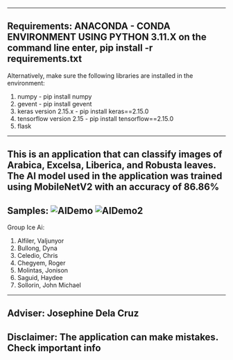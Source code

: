 --------------------------------------------------------------------------------------------------------------------------------------
Requirements:
ANACONDA - CONDA ENVIRONMENT USING PYTHON 3.11.X
on the command line enter, pip install -r requirements.txt
--------------------------------------------------------------------------------------------------------------------------------------
Alternatively, make sure the following libraries are installed in the environment:
1. numpy - pip install numpy
2. gevent - pip install gevent
3. keras version 2.15.x - pip install keras==2.15.0
4. tensorflow version 2.15 - pip install tensorflow==2.15.0
5. flask
--------------------------------------------------------------------------------------------------------------------------------------
This is an application that can classify images of Arabica, Excelsa, Liberica, and Robusta leaves.
The AI model used in the application was trained using MobileNetV2 with an accuracy of 86.86%
--------------------------------------------------------------------------------------------------------------------------------------
Samples: 
![AIDemo](https://github.com/jojonison/CS321-9346-IceAI/assets/104635459/601d268f-2839-4d54-8058-da4aeda75bf7)
![AIDemo2](https://github.com/jojonison/CS321-9346-IceAI/assets/104635459/ea04c955-f01b-4c9a-a77b-81737a3301be)
--------------------------------------------------------------------------------------------------------------------------------------
Group Ice Ai:
1. Alfiler, Valjunyor
2. Bullong, Dyna 
3. Celedio, Chris 
4. Chegyem, Roger
5. Molintas, Jonison 
6. Saguid, Haydee 
7. Sollorin, John Michael
--------------------------------------------------------------------------------------------------------------------------------------
Adviser: Josephine Dela Cruz
--------------------------------------------------------------------------------------------------------------------------------------
Disclaimer:
The application can make mistakes. Check important info
--------------------------------------------------------------------------------------------------------------------------------------

